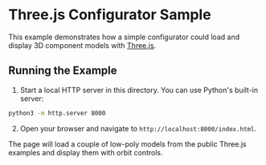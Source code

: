# Three.js Configurator Sample

This example demonstrates how a simple configurator could load and display 3D component models with [Three.js](https://threejs.org/).

## Running the Example

1. Start a local HTTP server in this directory. You can use Python's built-in server:

```bash
python3 -m http.server 8000
```

2. Open your browser and navigate to `http://localhost:8000/index.html`.

The page will load a couple of low-poly models from the public Three.js examples and display them with orbit controls.
